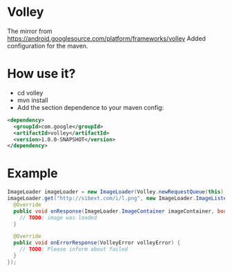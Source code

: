 Volley
======

The mirror from https://android.googlesource.com/platform/frameworks/volley
Added configuration for the maven.

How use it?
===========

* cd volley
* mvn install
* Add the section dependence to your maven config:

```xml
<dependency>
  <groupId>com.google</groupId>
  <artifactId>volley</artifactId>
  <version>1.0.0-SNAPSHOT</version>
</dependency>
```

Example
=======
```java
ImageLoader imageLoader = new ImageLoader(Volley.newRequestQueue(this), new BitmapLruCache());
imageLoader.get("http://sibext.com/i/l.png", new ImageLoader.ImageListener() {
  @Override
  public void onResponse(ImageLoader.ImageContainer imageContainer, boolean b) {
    // TODO: image was loaded
  }

  @Override
  public void onErrorResponse(VolleyError volleyError) {
    // TODO: Please inform about failed
  }
});
```
